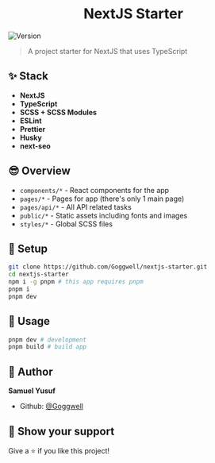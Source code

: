 <h1 align="center">NextJS Starter</h1>
<p>
  <img alt="Version" src="https://img.shields.io/badge/version-0.1.0-blue.svg?cacheSeconds=2592000" />
</p>

> A project starter for NextJS that uses TypeScript

## ✨ Stack

- **NextJS**
- **TypeScript**
- **SCSS + SCSS Modules**
- **ESLint**
- **Prettier**
- **Husky**
- **next-seo**

## 😎 Overview

- `components/*` - React components for the app
- `pages/*` - Pages for app (there's only 1 main page)
- `pages/api/*` - All API related tasks
- `public/*` - Static assets including fonts and images
- `styles/*` - Global SCSS files

## 🔧 Setup

```sh
git clone https://github.com/Goggwell/nextjs-starter.git
cd nextjs-starter
npm i -g pnpm # this app requires pnpm
pnpm i
pnpm dev
```

## 🚀 Usage

```sh
pnpm dev # development
pnpm build # build app
```

## 👤 Author

**Samuel Yusuf**

- Github: [@Goggwell](https://github.com/Goggwell)

## 🎉 Show your support

Give a ⭐️ if you like this project!
